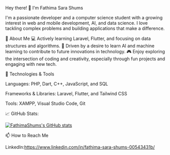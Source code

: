 Hey there! 👋 I'm Fathima Sara Shums

I'm a passionate developer and a computer science student with a growing interest in web and mobile development, AI, and data science. I love tackling complex problems and building applications that make a difference.

🚀 About Me
💻 Actively learning Laravel, Flutter, and focusing on data structures and algorithms.
🌱 Driven by a desire to learn AI and machine learning to contribute to future innovations in technology.
🎮 Enjoy exploring the intersection of coding and creativity, especially through fun projects and engaging with new tech.

🔧 Technologies & Tools

Languages: PHP, Dart, C++, JavaScript, and SQL

Frameworks & Libraries: Laravel, Flutter, and Tailwind CSS

Tools: XAMPP, Visual Studio Code, Git

📈 GitHub Stats:


[![FathimaShums's GitHub stats](https://github-readme-stats.vercel.app/api?username=FathimaShums)](https://github.com/FathimaShums/github-readme-stats)



📫 How to Reach Me

LinkedIn:https://www.linkedin.com/in/fathima-sara-shums-00543431b/
